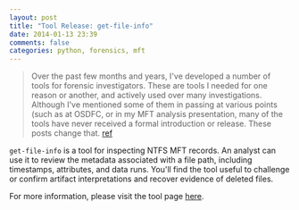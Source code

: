 ```yaml
---
layout: post
title: "Tool Release: get-file-info"
date: 2014-01-13 23:39
comments: false 
categories: python, forensics, mft 
---
```



> Over the past few months and years, I've developed a number of tools
> for forensic investigators. These are tools I needed for
> one reason or another, and actively used over many investigations.
> Although I've mentioned some of them in passing at various points
> (such as at OSDFC, or in my MFT analysis presentation, 
> many of the tools have never received a formal introduction or release. 
> These posts change that.
[ref](http://www.williballenthin.com/2014/01/13/upcoming-tool-releases/)

`get-file-info` is a tool for inspecting NTFS MFT records.
An analyst can use it to review the metadata associated with a file path,
including timestamps, attributes, and data runs. You'll find the
tool useful to challenge or confirm artifact interpretations and
recover evidence of deleted files.

For more information, please visit the tool page 
[here](http://www.williballenthin.com/forensics/mft/get_file_info/).

